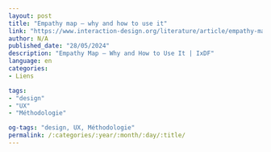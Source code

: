 ```yaml
---
layout: post
title: "Empathy map – why and how to use it"
link: "https://www.interaction-design.org/literature/article/empathy-map-why-and-how-to-use-it"
author: N/A
published_date: "28/05/2024"
description: "Empathy Map – Why and How to Use It | IxDF"
language: en
categories:
- Liens

tags:
- "design"
- "UX"
- "Méthodologie"

og-tags: "design, UX, Méthodologie"
permalink: /:categories/:year/:month/:day/:title/
---
```

